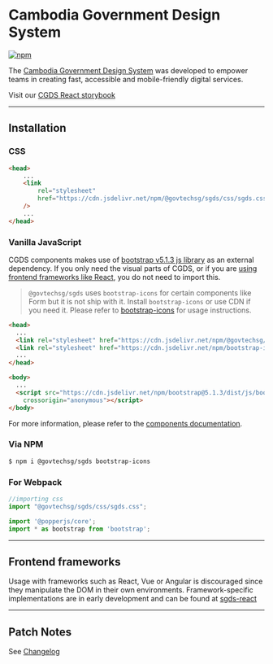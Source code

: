 # Cambodia Government Design System
[![npm](https://img.shields.io/npm/v/@govtechsg/sgds.svg)](https://www.npmjs.com/package/@govtechsg/sgds)

The [Cambodia Government Design System](https://www.designsystem.tech.gov.sg) was developed to empower teams in creating fast, accessible and mobile-friendly digital services.

Visit our [CGDS React storybook](https://react.designsystem.tech.gov.sg)

***

## Installation
### CSS

```html
<head>
    ...
    <link
        rel="stylesheet"
        href="https://cdn.jsdelivr.net/npm/@govtechsg/sgds/css/sgds.css"
    />
    ...
</head>
```

### Vanilla JavaScript

CGDS components makes use of [bootstrap v5.1.3 js library](https://getbootstrap.com/docs/5.1/getting-started/javascript/) as an external dependency. If you only need the visual parts of CGDS, or if you are [using frontend frameworks like React](https://react.designsystem.tech.gov.sg), you do not need to import this.


>`@govtechsg/sgds` uses `bootstrap-icons` for certain components like Form but it is not ship with it. Install `bootstrap-icons` or use CDN if you need it. Please refer to [bootstrap-icons](bootstrap-icons) for usage instructions.

```html
<head>
  ...
  <link rel="stylesheet" href="https://cdn.jsdelivr.net/npm/@govtechsg/sgds/css/sgds.css" />
  <link rel="stylesheet" href="https://cdn.jsdelivr.net/npm/bootstrap-icons@1.9.1/font/bootstrap-icons.css">
  ...
</head>

<body>
  ...
  <script src="https://cdn.jsdelivr.net/npm/bootstrap@5.1.3/dist/js/bootstrap.bundle.min.js"
    crossorigin="anonymous"></script>
</body>
```

For more information, please refer to the [components documentation](https://www.designsystem.tech.gov.sg/components).

### Via NPM

```sh
$ npm i @govtechsg/sgds bootstrap-icons
```

### For Webpack

```js
//importing css
import "@govtechsg/sgds/css/sgds.css";

import '@popperjs/core';
import * as bootstrap from 'bootstrap';
```

***
## Frontend frameworks

Usage with frameworks such as React, Vue or Angular is discouraged since they manipulate the DOM in their own environments. Framework-specific implementations are in early development and can be found at [sgds-react](https://github.com/GovTechSG/sgds-govtech-react)

<hr>

## Patch Notes

See [Changelog](./CHANGELOG.md)
